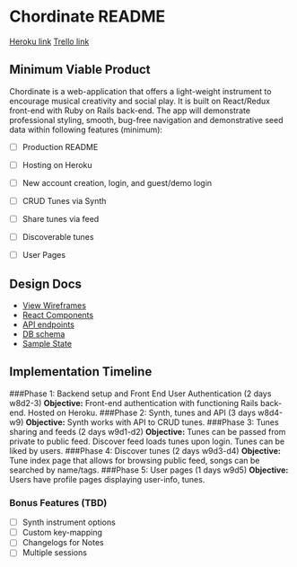 # Chordinate README


[Heroku link][heroku]
[Trello link][trello]

[trello]: https://trello.com/b/ulXHl7GZQ/chordinate
[heroku]: http://chordinate-app.herokuapp.com

## Minimum Viable Product

Chordinate is a web-application that offers a light-weight instrument to encourage musical creativity and social play.
It is built on React/Redux front-end with Ruby on Rails back-end. The app will demonstrate professional styling, smooth, bug-free navigation and demonstrative seed data within following features (minimum):

- [ ] Production README
- [ ] Hosting on Heroku
- [ ] New account creation, login, and guest/demo login
- [ ] CRUD Tunes via Synth
- [ ] Share tunes via feed
- [ ] Discoverable tunes
- [ ] User Pages


## Design Docs
* [View Wireframes][wireframes]
* [React Components][components]
* [API endpoints][api-endpoints]
* [DB schema][schema]
* [Sample State][sample-state]

[wireframes]: docs/wireframes
[components]: docs/component-hierarchy.md
[sample-state]: docs/sample-state.md
[api-endpoints]: docs/api-endpoints.md
[schema]: docs/schema.md

## Implementation Timeline

###Phase 1: Backend setup and Front End User Authentication (2 days w8d2-3)
**Objective:** Front-end authentication with functioning Rails back-end. Hosted on Heroku.
###Phase 2: Synth, tunes and API  (3 days w8d4-w9)
**Objective:** Synth works with API to CRUD tunes.
###Phase 3: Tunes sharing and feeds (2 days w9d1-d2)
**Objective:** Tunes can be passed from private to public feed. Discover feed loads tunes upon login. Tunes can be liked by users.
###Phase 4: Discover tunes (2 days w9d3-d4)
**Objective:** Tune index page that allows for browsing public feed, songs can be searched by name/tags.
###Phase 5: User pages (1 days w9d5)
**Objective:** Users have profile pages displaying user-info, tunes.

### Bonus Features (TBD)
- [ ] Synth instrument options
- [ ] Custom key-mapping
- [ ] Changelogs for Notes
- [ ] Multiple sessions
